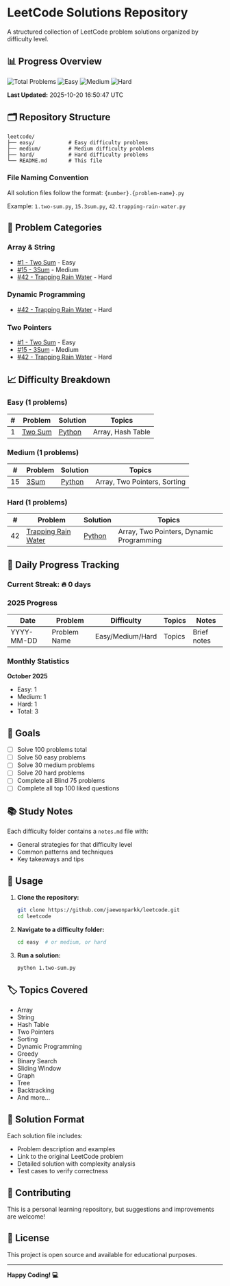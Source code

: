 # LeetCode Solutions Repository

A structured collection of LeetCode problem solutions organized by difficulty level.

## 📊 Progress Overview

![Total Problems](https://img.shields.io/badge/Total_Problems-3-blue)
![Easy](https://img.shields.io/badge/Easy-1-green)
![Medium](https://img.shields.io/badge/Medium-1-yellow)
![Hard](https://img.shields.io/badge/Hard-1-red)

**Last Updated:** 2025-10-20 16:50:47 UTC

## 🗂️ Repository Structure

```
leetcode/
├── easy/           # Easy difficulty problems
├── medium/         # Medium difficulty problems
├── hard/           # Hard difficulty problems
└── README.md       # This file
```

### File Naming Convention

All solution files follow the format: `{number}.{problem-name}.py`

Example: `1.two-sum.py`, `15.3sum.py`, `42.trapping-rain-water.py`

## 📁 Problem Categories

### Array & String
- [#1 - Two Sum](easy/1.two-sum.py) - Easy
- [#15 - 3Sum](medium/15.3sum.py) - Medium
- [#42 - Trapping Rain Water](hard/42.trapping-rain-water.py) - Hard

### Dynamic Programming
- [#42 - Trapping Rain Water](hard/42.trapping-rain-water.py) - Hard

### Two Pointers
- [#1 - Two Sum](easy/1.two-sum.py) - Easy
- [#15 - 3Sum](medium/15.3sum.py) - Medium
- [#42 - Trapping Rain Water](hard/42.trapping-rain-water.py) - Hard

## 📈 Difficulty Breakdown

### Easy (1 problems)
| # | Problem | Solution | Topics |
|---|---------|----------|--------|
| 1 | [Two Sum](https://leetcode.com/problems/two-sum/) | [Python](easy/1.two-sum.py) | Array, Hash Table |

### Medium (1 problems)
| # | Problem | Solution | Topics |
|---|---------|----------|--------|
| 15 | [3Sum](https://leetcode.com/problems/3sum/) | [Python](medium/15.3sum.py) | Array, Two Pointers, Sorting |

### Hard (1 problems)
| # | Problem | Solution | Topics |
|---|---------|----------|--------|
| 42 | [Trapping Rain Water](https://leetcode.com/problems/trapping-rain-water/) | [Python](hard/42.trapping-rain-water.py) | Array, Two Pointers, Dynamic Programming |

## 📅 Daily Progress Tracking

### Current Streak: 🔥 0 days

### 2025 Progress

| Date | Problem | Difficulty | Topics | Notes |
|------|---------|------------|--------|-------|
| YYYY-MM-DD | Problem Name | Easy/Medium/Hard | Topics | Brief notes |

### Monthly Statistics

**October 2025**
- Easy: 1
- Medium: 1
- Hard: 1
- Total: 3

## 🎯 Goals

- [ ] Solve 100 problems total
- [ ] Solve 50 easy problems
- [ ] Solve 30 medium problems
- [ ] Solve 20 hard problems
- [ ] Complete all Blind 75 problems
- [ ] Complete all top 100 liked questions

## 📚 Study Notes

Each difficulty folder contains a `notes.md` file with:
- General strategies for that difficulty level
- Common patterns and techniques
- Key takeaways and tips

## 🚀 Usage

1. **Clone the repository:**
   ```bash
   git clone https://github.com/jaewonparkk/leetcode.git
   cd leetcode
   ```

2. **Navigate to a difficulty folder:**
   ```bash
   cd easy  # or medium, or hard
   ```

3. **Run a solution:**
   ```bash
   python 1.two-sum.py
   ```

## 🏷️ Topics Covered

- Array
- String
- Hash Table
- Two Pointers
- Sorting
- Dynamic Programming
- Greedy
- Binary Search
- Sliding Window
- Graph
- Tree
- Backtracking
- And more...

## 📝 Solution Format

Each solution file includes:
- Problem description and examples
- Link to the original LeetCode problem
- Detailed solution with complexity analysis
- Test cases to verify correctness

## 🤝 Contributing

This is a personal learning repository, but suggestions and improvements are welcome!

## 📄 License

This project is open source and available for educational purposes.

---

**Happy Coding! 💻**
